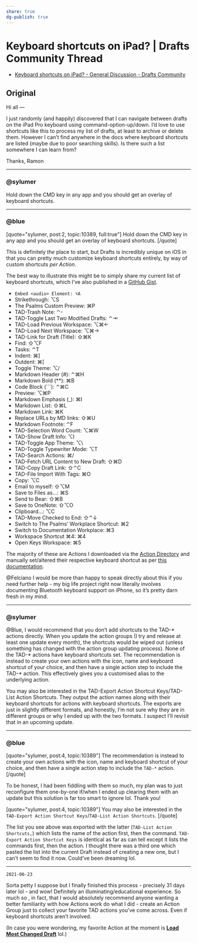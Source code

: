 ```yaml
---
share: true
dg-publish: true
---
```

# Keyboard shortcuts on iPad? | Drafts Community Thread

* [Keyboard shortcuts on iPad? - General Discussion - Drafts Community](https://forums.getdrafts.com/t/keyboard-shortcuts-on-ipad/10389/3)

## Original
Hi all —

I just randomly (and happily) discovered that I can navigate between drafts on the iPad Pro keyboard using command-option-up/down. I’d love to use shortcuts like this to process my list of drafts, at least to archive or delete them. However I can’t find anywhere in the docs where keyboard shortcuts are listed (maybe due to poor searching skills). Is there such a list somewhere I can learn from?

Thanks,
Ramon

***
### @sylumer

Hold down the CMD key in any app and you should get an overlay of keyboard shortcuts.

***
### @blue
[quote="sylumer, post:2, topic:10389, full:true"]
Hold down the CMD key in any app and you should get an overlay of keyboard shortcuts.
[/quote]

This is definitely *the* place to start, but Drafts is incredibly unique on iOS in that you can pretty much customize keyboard shortcuts entirely, by way of custom shortcuts *per Action*.

The best way to illustrate this might be to simply share my current list of keyboard shortcuts, which I’ve also published in a [GitHub Gist](https://gist.github.com/extratone/2e54243a2123ccfa6a37c6e8cc1057e2).

- ` Embed <audio> Element: ⌥A `
- Strikethrough: ⌥S
- The Psalms Custom Preview: ⌘P
- TAD-Trash Note: ⌃-
- TAD-Toggle Last Two Modified Drafts: ⌃⇥
- TAD-Load Previous Workspace: ⌥⌘←
- TAD-Load Next Workspace: ⌥⌘→
- TAD-Link for Draft (Title): ⇧⌘K
- Find: ⇧⌥F
- Tasks: ⌃T
- Indent: ⌘]
- Outdent: ⌘[
- Toggle Theme: ⌥/
- Markdown Header (#): ⌃⌘H
- Markdown Bold (**): ⌘B
- Code Block (```): ⌃⌘C
- Preview: ⌥⌘P
- Markdown Emphasis (_): ⌘I
- Markdown List: ⇧⌘L
- Markdown Link: ⌘K
- Replace URLs by MD links: ⇧⌘U
- Markdown Footnote: ⌃F
- TAD-Selection Word Count: ⌥⌘W
- TAD-Show Draft Info: ⌥I
- TAD-Toggle App Theme: ⌥\
- TAD-Toggle Typewriter Mode: ⌥T
- TAD-Search Actions: ⌘/
- TAD-Fetch URL Content to New Draft: ⇧⌘D
- TAD-Copy Draft Link: ⇧⌃C
- TAD-File Import With Tags: ⌘O
- Copy: ⌥C
- Email to myself: ⇧⌥M
- Save to Files as...: ⌘S
- Send to Bear: ⇧⌘B
- Save to OneNote: ⇧⌥O
- Clipboard…: ⌥C
- TAD-Move Checked to End: ⇧⌃↓
- Switch to The Psalms’ Workplace Shortcut: ⌘2
- Switch to Documentation Workplace: ⌘3
- Workspace Shortcut ⌘4: ⌘4
- Open Keys Workspace: ⌘5

The majority of these are Actions I downloaded via the [Action Directory](https://actions.getdrafts.com/) and manually set/altered their respective keyboard shortcut as per [this documentation](https://docs.getdrafts.com/docs/actions/editing-actions).


@Felciano I would be more than happy to speak directly about this if you need further help - my big life project right now literally involves documenting Bluetooth keyboard support on iPhone, so it’s pretty darn fresh in my mind.

***

### @sylumer

@Blue, I would recommend that you don’t add shortcuts to the TAD-* actions directly. When you update the action groups (I try and release at least one update every month), the shortcuts would be wiped out (unless something has changed with the action group updating process). None of the TAD-* actions have keyboard shortcuts set. The recommendation is instead to create your own actions with the icon, name and keyboard shortcut of your choice, and then have a single action step to include the TAD-* action. This effectively gives you a customised alias to the underlying action.

You may also be interested in the TAD-Export Action Shortcut Keys/TAD-List Action Shortcuts. They output the action names along with their keyboard shortcuts for actions with keyboard shortcuts. The exports are just in slightly different formats, and honestly, I’m not sure why they are in different groups or why I ended up with the two formats. I suspect I’ll revisit that in an upcoming update.

***

### @blue
[quote="sylumer, post:4, topic:10389"]
The recommendation is instead to create your own actions with the icon, name and keyboard shortcut of your choice, and then have a single action step to include the `TAD-*` action.
[/quote]

To be honest, I had been fiddling with them so much, my plan was to just reconfigure them one-by-one if/when I ended up clearing them with an update but this solution is far too smart to ignore lol. Thank you!

[quote="sylumer, post:4, topic:10389"]
You may also be interested in the `TAD-Export Action Shortcut Keys`/`TAD-List Action Shortcuts`.
[/quote]

The list you see above was exported with the latter (`TAD-List Action Shortcuts,`) which lists the name of the action first, then the command.  `TAD-Export Action Shortcut Keys` is identical as far as can tell except it lists the commands first, then the action. I thought there was a third one which pasted the list into the current Draft instead of creating a new one, but I can’t seem to find it now. Could’ve been dreaming lol.

***
 ` 2021-06-23 `

Sorta petty I suppose but I finally finished this process - precisely 31 days later lol - and wow! Definitely an illuminating/educational experience. So much so , in fact, that I would absolutely recommend anyone wanting a better familiarity with how Actions work do what I did - create an Action Group just to collect your favorite TAD actions you’ve come across. Even if keyboard shortcuts aren’t involved.

(In case you were wondering, my favorite Action at the moment is [**Load Most Changed Draft**](https://www.thoughtasylum.com/taagd/#tad-load-most-changed-draft) lol.)